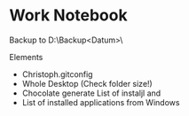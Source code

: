 Work Notebook
=============

Backup to D:\Backup\<Datum>\


Elements
- Christoph\.gitconfig
- Whole Desktop (Check folder size!)
- Chocolate generate List of instaljl and 
- List of installed applications from Windows